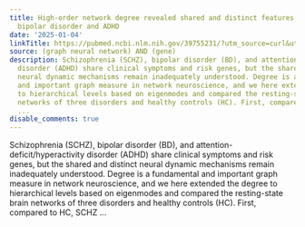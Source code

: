```yaml
---
title: High-order network degree revealed shared and distinct features among schizophrenia,
  bipolar disorder and ADHD
date: '2025-01-04'
linkTitle: https://pubmed.ncbi.nlm.nih.gov/39755231/?utm_source=curl&utm_medium=rss&utm_campaign=pubmed-2&utm_content=1x5bM_TNL8gjogAcnslpo2s2PbDe-61JVM2h9yowOYSiZ7Dkrt&fc=20220919211934&ff=20250105170512&v=2.18.0.post9+e462414
source: (graph neural network) AND (gene)
description: Schizophrenia (SCHZ), bipolar disorder (BD), and attention-deficit/hyperactivity
  disorder (ADHD) share clinical symptoms and risk genes, but the shared and distinct
  neural dynamic mechanisms remain inadequately understood. Degree is a fundamental
  and important graph measure in network neuroscience, and we here extended the degree
  to hierarchical levels based on eigenmodes and compared the resting-state brain
  networks of three disorders and healthy controls (HC). First, compared to HC, SCHZ
  ...
disable_comments: true
---
```

Schizophrenia (SCHZ), bipolar disorder (BD), and attention-deficit/hyperactivity disorder (ADHD) share clinical symptoms and risk genes, but the shared and distinct neural dynamic mechanisms remain inadequately understood. Degree is a fundamental and important graph measure in network neuroscience, and we here extended the degree to hierarchical levels based on eigenmodes and compared the resting-state brain networks of three disorders and healthy controls (HC). First, compared to HC, SCHZ ...